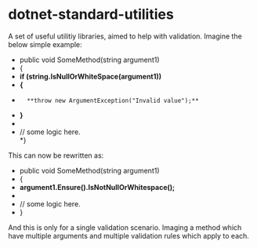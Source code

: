 # dotnet-standard-utilities
A set of useful utilitiy libraries, aimed to help with validation.
Imagine the below simple example:

* public void SomeMethod(string argument1)  
* {  
*	**if (string.IsNullOrWhiteSpace(argument1))**  
*	**{**  
*		**throw new ArgumentException("Invalid value");**  
*	**}**  
*      
*	// some logic here.  
*}  

This can now be rewritten as:  
* public void SomeMethod(string argument1)  
* {  
*	**argument1.Ensure().IsNotNullOrWhitespace();**   
*    
*	// some logic here.  
* }  

And this is only for a single validation scenario. Imaging a method which have multiple arguments and multiple validation rules which apply to each.
